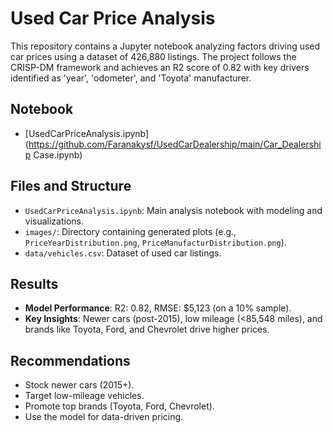# Used Car Price Analysis

This repository contains a Jupyter notebook analyzing factors driving used car prices using a dataset of 426,880 listings. The project follows the CRISP-DM framework and achieves an R2 score of 0.82 with key drivers identified as 'year', 'odometer', and 'Toyota' manufacturer.

## Notebook
- [UsedCarPriceAnalysis.ipynb](https://github.com/Faranakysf/UsedCarDealership/main/Car_Dealership Case.ipynb)

## Files and Structure
- `UsedCarPriceAnalysis.ipynb`: Main analysis notebook with modeling and visualizations.
- `images/`: Directory containing generated plots (e.g., `PriceYearDistribution.png`, `PriceManufacturDistribution.png`).
- `data/vehicles.csv`: Dataset of used car listings.

## Results
- **Model Performance**: R2: 0.82, RMSE: $5,123 (on a 10% sample).
- **Key Insights**: Newer cars (post-2015), low mileage (<85,548 miles), and brands like Toyota, Ford, and Chevrolet drive higher prices.

## Recommendations
- Stock newer cars (2015+).
- Target low-mileage vehicles.
- Promote top brands (Toyota, Ford, Chevrolet).
- Use the model for data-driven pricing.
